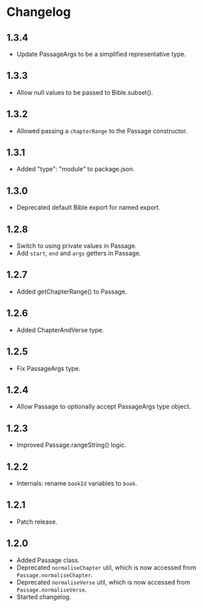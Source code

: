 # Changelog

## 1.3.4

-  Update PassageArgs to be a simplified representative type.

## 1.3.3

-  Allow null values to be passed to Bible.subset().

## 1.3.2

-  Allowed passing a `chapterRange` to the Passage constructor.

## 1.3.1

-  Added "type": "module" to package.json.

## 1.3.0

-  Deprecated default Bible export for named export.

## 1.2.8

-  Switch to using private values in Passage.
-  Add `start`, `end` and `args` getters in Passage.

## 1.2.7

-  Added getChapterRange() to Passage.

## 1.2.6

-  Added ChapterAndVerse type.

## 1.2.5

-  Fix PassageArgs type.

## 1.2.4

-  Allow Passage to optionally accept PassageArgs type object.

## 1.2.3

-  Improved Passage.rangeString() logic.

## 1.2.2

-  Internals: rename `bookId` variables to `book`.

## 1.2.1

-  Patch release.

## 1.2.0

-  Added Passage class.
-  Deprecated `normaliseChapter` util, which is now accessed from `Passage.normaliseChapter`.
-  Deprecated `normaliseVerse` util, which is now accessed from `Passage.normaliseVerse`.
-  Started changelog.
